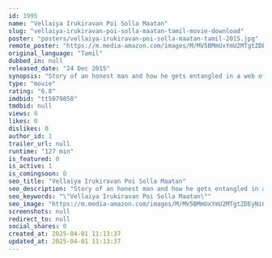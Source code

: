 ```yaml
---
id: 1995
name: "Vellaiya Irukiravan Poi Solla Maatan"
slug: "vellaiya-irukiravan-poi-solla-maatan-tamil-movie-download"
poster: "posters/vellaiya-irukiravan-poi-solla-maatan-tamil-2015.jpg"
remote_poster: "https://m.media-amazon.com/images/M/MV5BMmUxYmU2MTgtZDEyNi00YWVjLTg4N2ItNmZmZGU1MThiOGEwXkEyXkFqcGdeQXVyOTk3NTc2MzE@._V1_SX300.jpg"
original_language: "Tamil"
dubbed_in: null
released_date: "24 Dec 2015"
synopsis: "Story of an honest man and how he gets entangled in a web of blackmails."
type: "movie"
rating: "6.8"
imdbid: "tt5079858"
tmdbid: null
views: 0
likes: 0
dislikes: 0
author_id: 1
trailer_url: null
runtime: "127 min"
is_featured: 0
is_active: 1
is_comingsoon: 0
seo_title: "Vellaiya Irukiravan Poi Solla Maatan"
seo_description: "Story of an honest man and how he gets entangled in a web of blackmails."
seo_keywords: "\"Vellaiya Irukiravan Poi Solla Maatan\""
seo_image: "https://m.media-amazon.com/images/M/MV5BMmUxYmU2MTgtZDEyNi00YWVjLTg4N2ItNmZmZGU1MThiOGEwXkEyXkFqcGdeQXVyOTk3NTc2MzE@._V1_SX300.jpg"
screenshots: null
redirect_to: null
social_shares: 0
created_at: 2025-04-01 11:13:37
updated_at: 2025-04-01 11:13:37
---
```


